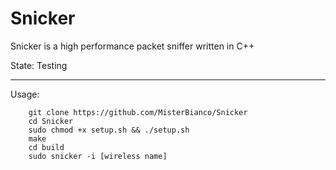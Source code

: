 Snicker
===

Snicker is a high performance packet sniffer written in C++

State: Testing

---

Usage:

```
    git clone https://github.com/MisterBianco/Snicker
    cd Snicker
    sudo chmod +x setup.sh && ./setup.sh
    make
    cd build
    sudo snicker -i [wireless name]
```
